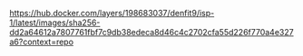 https://hub.docker.com/layers/198683037/denfit9/isp-1/latest/images/sha256-dd2a64612a7807761fbf7c9db38edeca8d46c4c2702cfa55d226f770a4e327a6?context=repo
